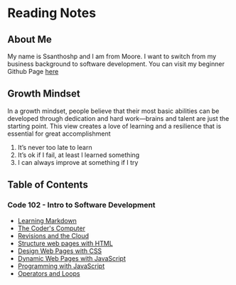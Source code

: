 # Reading Notes
## About Me
My name is Ssanthoshp and I am from Moore.  I want to switch from my business background to software development. You can visit my beginner Github Page [here](https://github.com/Ssanthoshp)

## Growth Mindset
In a growth mindset, people believe that their most basic abilities can be developed through dedication and hard work—brains and talent are just the starting point. This view creates a love of learning and a resilience that is essential for great accomplishment
1. It’s never too late to learn
2. It’s ok if I fail, at least I learned something
3. I can always improve at something if I try
## Table of Contents  

### Code 102 - Intro to Software Development

- [Learning Markdown](102/Class01.md)
- [The Coder's Computer](102/Class02.md)
- [Revisions and the Cloud](102/Class03.md)
- [Structure web pages with HTML](102/Class04.md)
- [Design Web Pages with CSS]()
- [Dynamic Web Pages with JavaScript]()
- [Programming with JavaScript]()
- [Operators and Loops]()



